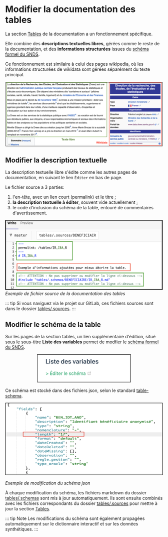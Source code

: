 # Modifier la documentation des tables
<!-- SPDX-License-Identifier: MPL-2.0 -->

La section [Tables](../../tables/README.md) de la documentation a un fonctionnement spécifique.

Elle combine des **descriptions textuelles libres**, gérées comme le reste de la documentation, et des **informations structurées** issues du [schéma formel du SNDS](https://gitlab.com/healthdatahub/schema-snds). 

Ce fonctionnement est similaire à celui des pages wikipedia, où les informations structurées de wikidata sont gérées séparément du texte principal.  

[![exemple wikidata](../../files/images/contribution_tables/exemple_wikidata.png)](https://fr.wikipedia.org/wiki/Direction_de_la_Recherche,_des_%C3%89tudes,_de_l%27%C3%89valuation_et_des_Statistiques)


## Modifier la description textuelle

La description textuelle libre s'édite comme les autres pages de documentation, en suivant le lien `Éditer` en bas de page. 

Le fichier source a 3 parties:
 
1. l'en-tête, avec un lien court (permalink) et le titre ;
1. **la description textuelle à éditer**, souvent vide actuellement ; 
1. le code d'inclusion du schéma de la table, entouré de commentaires d'avertissement. 

![](../../files/images/contribution_tables/parties_fichier_source_tables.png)
*Exemple de fichier source de la documentation des tables*

::: tip
Si vous naviguez via le projet sur GitLab, ces fichiers sources sont dans le dossier [tables/.sources](../../tables/.sources). 
:::


## Modifier le schéma de la table

Sur les pages de la section tables, un lien supplémentaire d'édition, situé sous le sous-titre **Liste des variables** permet de modfier le [schéma formel du SNDS](https://gitlab.com/healthdatahub/schema-snds). 

<p style="text-align:center;">
<img 
    src="../../files/images/contribution_tables/lien_editer_schema.png" 
    alt="Lien d'édition vers le schéma des tables" 
    width="300"
/>
</p>

Ce schéma est stocké dans des fichiers json, selon le standard [table-schema](../../glossaire/table-schema.md).

![](../../files/images/contribution_tables/exemple_modification_tableschema.png)

*Exemple de modification du schéma json*

À chaque modification du schéma, les fichiers markdown du dossier [tables/.schemas](../../tables/.schemas) sont mis à jour automatiquement. 
Ils sont ensuite combinés avec les fichiers correspondants du dossier [tables/.sources](../../tables/.sources) pour mettre à jour la section [Tables](../../tables/README.md).

::: tip Note
Les modifications du schéma sont également propagées automatiquement sur le dictionnaire interactif et sur les données synthétiques. 
:::
